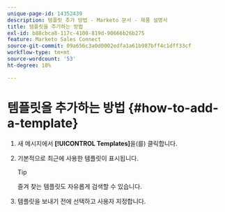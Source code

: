 ```yaml
---
unique-page-id: 14352439
description: 템플릿 추가 방법 - Marketo 문서 - 제품 설명서
title: 템플릿을 추가하는 방법
exl-id: b88cbca8-117c-4100-819d-90666b26b275
feature: Marketo Sales Connect
source-git-commit: 09a656c3a0d0002edfa1a61b987bff4c1dff33cf
workflow-type: tm+mt
source-wordcount: '53'
ht-degree: 18%

---
```


# 템플릿을 추가하는 방법 {#how-to-add-a-template}

1. 새 메시지에서 **[!UICONTROL Templates]**&#x200B;을(를) 클릭합니다.

1. 기본적으로 최근에 사용한 템플릿이 표시됩니다.

   >[!TIP]
   >
   >즐겨 찾는 템플릿도 자유롭게 검색할 수 있습니다.

1. 템플릿을 보내기 전에 선택하고 사용자 지정합니다.
